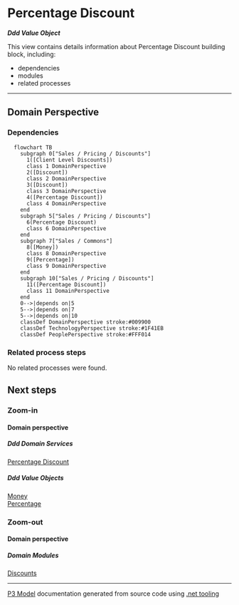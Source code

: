 ﻿
# Percentage Discount

***Ddd Value Object***  

This view contains details information about Percentage Discount building block, including:
- dependencies
- modules
- related processes  

---



## Domain Perspective


### Dependencies

```mermaid
  flowchart TB
    subgraph 0["Sales / Pricing / Discounts"]
      1([Client Level Discounts])
      class 1 DomainPerspective
      2([Discount])
      class 2 DomainPerspective
      3([Discount])
      class 3 DomainPerspective
      4([Percentage Discount])
      class 4 DomainPerspective
    end
    subgraph 5["Sales / Pricing / Discounts"]
      6(Percentage Discount)
      class 6 DomainPerspective
    end
    subgraph 7["Sales / Commons"]
      8([Money])
      class 8 DomainPerspective
      9([Percentage])
      class 9 DomainPerspective
    end
    subgraph 10["Sales / Pricing / Discounts"]
      11([Percentage Discount])
      class 11 DomainPerspective
    end
    0-->|depends on|5
    5-->|depends on|7
    5-->|depends on|10
    classDef DomainPerspective stroke:#009900
    classDef TechnologyPerspective stroke:#1F41EB
    classDef PeoplePerspective stroke:#FFF014
```

### Related process steps

No related processes were found.  

## Next steps


### Zoom-in


#### Domain perspective


##### Ddd Domain Services

[Percentage Discount](PercentageDiscount.md)  

##### Ddd Value Objects

[Money](../../Commons/Money.md)  
[Percentage](../../Commons/Percentage.md)  

### Zoom-out


#### Domain perspective


##### Domain Modules

[Discounts](Discounts.md)  

---

[P3 Model](https://github.com/P3-model/P3-model) documentation generated from source code using [.net tooling](https://github.com/P3-model/P3-model-dotnet)